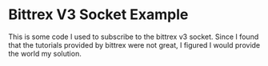 # Bittrex V3 Socket Example

This is some code I used to subscribe to the bittrex v3 socket.
Since I found that the tutorials provided by bittrex were not great, I figured I would provide the world my solution.

